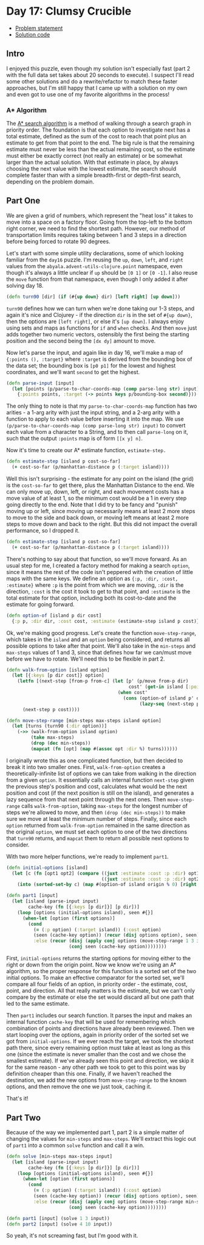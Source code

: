 # Day 17: Clumsy Crucible

* [Problem statement](https://adventofcode.com/2023/day/17)
* [Solution code](https://github.com/abyala/advent-2023-clojure/blob/master/src/advent_2023_clojure/day17.clj)

## Intro

I enjoyed this puzzle, even though my solution isn't especially fast (part 2 with the full data set takes about 20
seconds to execute). I suspect I'll read some other solutions and do a rewrite/refactor to match these faster
approaches, but I'm still happy that I came up with a solution on my own and even got to use one of my favorite
algorithms in the process!

### A* Algorithm

The [A* search algorithm](https://en.wikipedia.org/wiki/A*_search_algorithm) is a method of walking through a search
graph in priority order. The foundation is that each option to investigate next has a total estimate, defined as the
sum of the cost to reach that point plus an estimate to get from that point to the end. The big rule is that the
remaining estimate must never be less than the actual remaining cost, so the estimate must either be exactly correct
(not really an estimate) or be somewhat larger than the actual solution. With that estimate in place, by always
choosing the next value with the lowest estimate, the search should complete faster than with a simple breadth-first
or depth-first search, depending on the problem domain.

## Part One

We are given a grid of numbers, which represent the "heat loss" it takes to move into a space on a factory floor. Going
from the top-left to the bottom right corner, we need to find the shortest path. However, our method of transportation
limits requires taking between 1 and 3 steps in a direction before being forced to rotate 90 degrees.

Let's start with some simple utility declarations, some of which looking familiar from the `day16` puzzle. I'm reusing
the `up`, `down`, `left`, and `right` values from the `abyala.advent-utils-clojure.point` namespace, even though it's
always a little unclear if `up` should be `[0 1]` or `[0 -1]`. I also reuse the `move` function from that namespace,
even though I only added it after solving day 18.

```clojure
(defn turn90 [dir] (if (#{up down} dir) [left right] [up down]))
```

`turn90` defines how we can turn when we're done taking our 1-3 steps, and again it's nice and Clojurey - if the
direction `dir` is in the set of `#{up down}`, then the options are `[left right]`, or else it's `[up down]`. I always
enjoy using sets and maps as functions for `if` and `when` checks. And then `move` just adds together two numeric
vectors, ostensibly the first being the starting position and the second being the `[dx dy]` amount to move.

Now let's parse the input, and again like in day 16, we'll make a map of `{:points (), :target}` where `:target` is
derived from the bounding box of the data set; the bounding box is `[p0 p1]` for the lowest and highest coordinates,
and we'll want `second` to get the highest.

```clojure
(defn parse-input [input]
  (let [points (p/parse-to-char-coords-map (comp parse-long str) input)]
    {:points points, :target (-> points keys p/bounding-box second)}))
```

The only thing to note is that my `parse-to-char-coords-map` function has two arities - a 1-arg arity with just the
input string, and a 2-arg arity with a function to apply to each value before inserting it into the map. We use
`(p/parse-to-char-coords-map (comp parse-long str) input)` to convert each value from a character to a String, and to
then call `parse-long` on it, such that the output `:points` map is of form `[[x y] n]`.

Now it's time to create our A* estimate function, `estimate-step.`

```clojure
(defn estimate-step [island p cost-so-far]
  (+ cost-so-far (p/manhattan-distance p (:target island))))
```

Well this isn't surprising - the estimate for any point on the island (the grid) is the `cost-so-far` to get there,
plus the Manhattan Distance to the end. We can only move up, down, left, or right, and each movement costs has a move
value of at least 1, so the minimum cost would be a 1 in every step going directly to the end. Note that I did try to
be fancy and "punish" moving up or left, since moving up necessarily means at least 2 more steps to move to the side
and back down, or moving left means at least 2 more steps to move down and back to the right. But this did not impact
the overall performance, so I dropped it.

```clojure
(defn estimate-step [island p cost-so-far]
  (+ cost-so-far (p/manhattan-distance p (:target island))))
```

There's nothing to say about that function, so we'll move forward. As an usual step for me, I created a factory method 
for making a search `option`, since it means the rest of the code isn't peppered with the creation of little maps with
the same keys. We define an option as `{:p, :dir, :cost, :estimate}` where `:p` is the point from which we are moving,
`:dir` is the direction, `:cost` is the cost it took to get to that point, and `:estimate` is the total estimate for
that option, including both its cost-to-date and the estimate for going forward.

```clojure
(defn option-of [island p dir cost] 
  {:p p, :dir dir, :cost cost, :estimate (estimate-step island p cost)})
```

Ok, we're making good progress. Let's create the function `move-step-range`, which takes in the `island` and an
`option` being considered, and returns all possible options to take after that point. We'll also take in the
`min-steps` and `max-steps` values of 1 and 3, since that defines how far we can/must move before we have to rotate.
We'll need this to be flexible in part 2.

```clojure
(defn walk-from-option [island option]
  (let [{:keys [p dir cost]} option]
    (letfn [(next-step [from-p from-c] (let [p' (p/move from-p dir)
                                             cost' (get-in island [:points p'])]
                                         (when cost'
                                           (cons (option-of island p' dir (+ from-c cost'))
                                                 (lazy-seq (next-step p' (+ from-c cost')))))))]
      (next-step p cost))))

(defn move-step-range [min-steps max-steps island option]
  (let [turns (turn90 (:dir option))]
    (->> (walk-from-option island option)
         (take max-steps)
         (drop (dec min-steps))
         (mapcat (fn [opt] (map #(assoc opt :dir %) turns))))))
```

I originally wrote this as one complicated function, but then decided to break it into two smaller ones. First,
`walk-from-option` creates a theoretically-infinite list of options we can take from walking in the direction from a
given `option`. It essentially calls an internal function `next-step` given the previous step's position and cost, 
calculates what would be the next position and cost (if the next position is still on the island), and generates a
lazy sequence from that next point through the next ones. Then `move-step-range` calls `walk-from-option`, taking
`max-steps` for the longest number of steps we're allowed to move, and then `(drop (dec min-steps))` to make sure we
move at least the minimum number of steps. Finally, since each `option` returned from `walk-from-option` remained in
the same direction as the original `option`, we must set each option to one of the two directions that `turn90`
returns, and `mapcat` them to return all possible next options to consider.

With two more helper functions, we're ready to implement `part1`.

```clojure
(defn initial-options [island]
  (let [c (fn [opt1 opt2] (compare ((juxt :estimate :cost :p :dir) opt1)
                                   ((juxt :estimate :cost :p :dir) opt2)))]
    (into (sorted-set-by c) (map #(option-of island origin % 0) [right down]))))

(defn part1 [input]
  (let [island (parse-input input)
        cache-key (fn [{:keys [p dir]}] [p dir])]
    (loop [options (initial-options island), seen #{}]
      (when-let [option (first options)]
        (cond
          (= (:p option) (:target island)) (:cost option)
          (seen (cache-key option)) (recur (disj options option), seen)
          :else (recur (disj (apply conj options (move-step-range 1 3 island option)) option)
                       (conj seen (cache-key option))))))))
```

First, `initial-options` returns the starting options for moving either to the right or down from the origin point.
Now we know we're using an A* algorithm, so the proper response for this function is a sorted set of the two initial
options. To make an effective comparator for the sorted set, we'll compare all four fields of an option, in priority
order - the estimate, cost, point, and direction. All that really matters is the estimate, but we can't only compare
by the estimate or else the set would discard all but one path that led to the same estimate.

Then `part1` includes our search function. It parses the input and makes an internal function `cache-key` that will be
used for remembering which combination of points and directions have already been reviewed. Then we start looping over
the options, again in priority order of the sorted set we got from `initial-options`. If we ever reach the target, we
took the shortest path there, since every remaining option must take at least as long as this one (since the estimate
is never smaller than the cost and we chose the smallest estimate). If we've already seen this point and direction,
we skip it for the same reason - any other path we took to get to this point was by definition cheaper than this one.
Finally, if we haven't reached the destination, we add the new options from `move-step-range` to the known options,
and then remove the one we just took, caching it.

That's it!

## Part Two

Because of the way we implemented part 1, part 2 is a simple matter of changing the values for `min-steps` and
`max-steps`. We'll extract this logic out of `part1` into a common `solve` function and call it a win.

```clojure
(defn solve [min-steps max-steps input]
  (let [island (parse-input input)
        cache-key (fn [{:keys [p dir]}] [p dir])]
    (loop [options (initial-options island), seen #{}]
      (when-let [option (first options)]
        (cond
          (= (:p option) (:target island)) (:cost option)
          (seen (cache-key option)) (recur (disj options option), seen)
          :else (recur (disj (apply conj options (move-step-range min-steps max-steps island option)) option)
                       (conj seen (cache-key option))))))))

(defn part1 [input] (solve 1 3 input))
(defn part2 [input] (solve 4 10 input))
```

So yeah, it's not screaming fast, but I'm good with it.